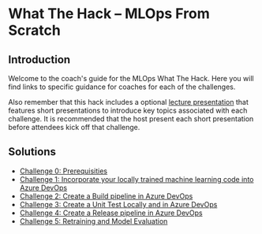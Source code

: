 ﻿# What The Hack – MLOps From Scratch

## Introduction
Welcome to the coach's guide for the MLOps What The Hack. Here you will find links to specific guidance for coaches for each of the challenges.

Also remember that this hack includes a optional [lecture presentation](MLOpsLectures.pptx) that features short presentations to introduce key topics associated with each challenge. It is recommended that the host present each short presentation before attendees kick off that challenge.

## Solutions 

-  [Challenge 0: Prerequisities](Solution-00.md)
-  [Challenge 1: Incorporate your locally trained machine learning code into Azure DevOps](Solution-01.md)
-  [Challenge 2: Create a Build pipeline in Azure DevOps](Solution-02.md)
-  [Challenge 3: Create a Unit Test Locally and in Azure DevOps](Solution-03.md)
-  [Challenge 4: Create a Release pipeline in Azure DevOps](Solution-04.md)
-  [Challenge 5: Retraining and Model Evaluation](Solution-05.md)
